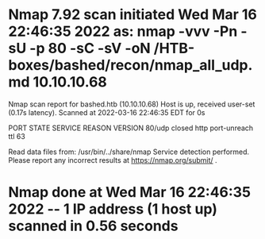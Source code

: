 # Nmap 7.92 scan initiated Wed Mar 16 22:46:35 2022 as: nmap -vvv -Pn -sU -p 80 -sC -sV -oN /HTB-boxes/bashed/recon/nmap_all_udp.md 10.10.10.68
Nmap scan report for bashed.htb (10.10.10.68)
Host is up, received user-set (0.17s latency).
Scanned at 2022-03-16 22:46:35 EDT for 0s

PORT   STATE  SERVICE REASON              VERSION
80/udp closed http    port-unreach ttl 63

Read data files from: /usr/bin/../share/nmap
Service detection performed. Please report any incorrect results at https://nmap.org/submit/ .
# Nmap done at Wed Mar 16 22:46:35 2022 -- 1 IP address (1 host up) scanned in 0.56 seconds
